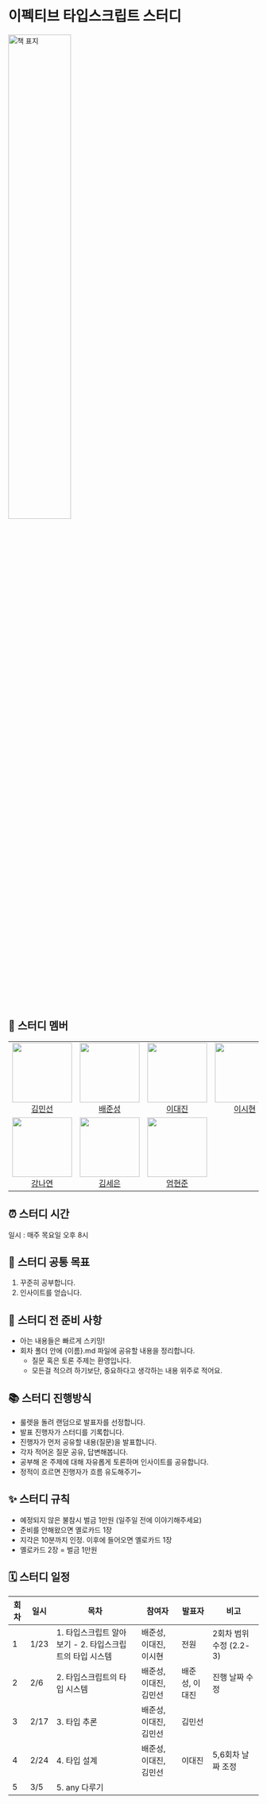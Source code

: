 # 이펙티브 타입스크립트 스터디

<img src="https://github.com/user-attachments/assets/41e9a364-ccb3-46b0-a32d-52a411abdd12" width="50%" alt="책 표지" />

## 🏃 스터디 멤버

<table>
<tr>
  <td align="center">
    <img src="https://github.com/SoleiI.png?size=100" width="120px" height="120px"/><br/>
    <a href="https://github.com/SoleiI">김민선</a>
  </td>
  <td align="center">
    <img src="https://github.com/wet6123.png?size=100" width="120px" height="120px"/><br/>
    <a href="https://github.com/wet6123">배준성</a>
  </td>
  <td align="center">
    <img src="https://github.com/daejlee.png?size=100" width="120px" height="120px"/><br/>
    <a href="https://github.com/daejlee">이대진</a>
  </td>
  <td align="center">
    <img src="https://github.com/sihyuuun.png?size=100" width="120px" height="120px"/><br/>
    <a href="https://github.com/sihyuuun">이시현</a>
  </td>
</tr>
<tr>
  <td align="center">
    <img src="https://github.com/kongnayeon.png?size=100" width="120px" height="120px"/><br/>
    <a href="https://github.com/kongnayeon">강나연</a>
  </td>
  <td align="center">
    <img src="https://github.com/seeun0210.png?size=100" width="120px" height="120px"/><br/>
    <a href="https://github.com/seeun0210">김세은</a>
  </td>
  <td align="center">
    <img src="https://github.com/Eomhyunjun.png?size=100" width="120px" height="120px"/><br/>
    <a href="https://github.com/Eomhyunjun">엄현준</a>
  </td>
</tr>
</table>

## ⏰ 스터디 시간

일시 : 매주 목요일 오후 8시

## 🎯 스터디 공통 목표

1. 꾸준히 공부합니다.
2. 인사이트를 얻습니다.

## 🥊 스터디 전 준비 사항

- 아는 내용들은 빠르게 스키밍!
- 회차 폴더 안에 {이름}.md 파일에 공유할 내용을 정리합니다.
  - 질문 혹은 토론 주제는 환영입니다.
  - 모든걸 적으려 하기보단, 중요하다고 생각하는 내용 위주로 적어요.

## 📚 스터디 진행방식

- 룰렛을 돌려 랜덤으로 발표자를 선정합니다.
- 발표 진행자가 스터디를 기록합니다.
- 진행자가 먼저 공유할 내용(질문)을 발표합니다.
- 각자 적어온 질문 공유, 답변해봅니다.
- 공부해 온 주제에 대해 자유롭게 토론하며 인사이트를 공유합니다.
- 정적이 흐르면 진행자가 흐름 유도해주기~

## ✨ 스터디 규칙

- 예정되지 않은 불참시 벌금 1만원 (일주일 전에 이야기해주세요)
- 준비를 안해왔으면 옐로카드 1장
- 지각은 10분까지 인정. 이후에 들어오면 옐로카드 1장
- 옐로카드 2장 = 벌금 1만원

## 🗓 스터디 일정

| 회차 | 일시      | 목차                                                 | 참여자           | 발표자         | 비고        |
| ---- | --------- | ---------------------------------------------------- | ---------------- | -------------- | ----------- |
| 1    | 1/23      | 1. 타입스크립트 알아보기 - 2. 타입스크립트의 타입 시스템      | 배준성, 이대진, 이시현 | 전원 | 2회차 범위수정 (2.2-3) |
| 2    | 2/6       | 2. 타입스크립트의 타입 시스템      | 배준성, 이대진, 김민선 | 배준성, 이대진 | 진행 날짜 수정 |
| 3    | 2/17      | 3. 타입 추론      | 배준성, 이대진, 김민선 | 김민선 |             |
| 4    | 2/24      | 4. 타입 설계      | 배준성, 이대진, 김민선 | 이대진 | 5,6회차 날짜 조정 |
| 5    | 3/5       | 5. any 다루기    | | |             |
